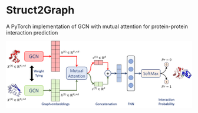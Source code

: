 # Struct2Graph
A PyTorch implementation of GCN with mutual attention for protein-protein interaction prediction

![Proposed GCN architecture with Mutual Attention Mechanism](approach.png)
